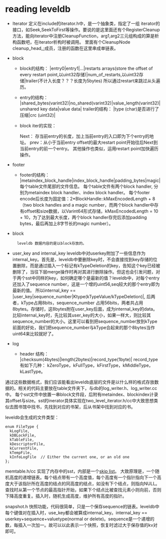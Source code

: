 # reading leveldb
- Iterator
    定义在include的iterator.h中，是一个抽象类，指定了一组 iterator的接口，如Seek,SeekToFirst等操作。要说的是这里面还有个RegisterCleanup方法，能向iterator中注册CleanupFunction，arg1,arg2三元组构成的算是析构函数吧，在iterator析构时被调用。
    里面有个CleanupNode cleanup_head_;成员，注册的函数在这里串成单链表。
    
- block
    - block的结构：
        |entry0|entry1|...|restarts arrays(store the offset of every restart point,以uint32存储)|num_of_restarts,以uint32存储|trailer(不计入长度？？？长度为5bytes)
        所以通过restart来跳过从头遍历。
    - entry的结构：
        |shared_bytes(varint32)|no_shared(varint32)|value_length(varint32)|unshared key data|value data|
        trailer的结构：
        |type (char)是否进行了压缩|crc (uint32)|

    - block iter的实现：
            
        Next： 存当前entry的长度，加上当前entry的入口即为下个entry的地址。
        prev：从小于当前entry offset的最大restart point开始往后Next到当前entry的前一个entry。
        其他操作也类似，运用restart point加快遍历操作。
        

- footer
    - footer的结构：
        |metaindex_block_handle|index_block_handle|padding_bytes|magic|
        每个table文件尾部的文件信息。
        每个table文件有两个block handler, 分别为metaindex block handler、index block handler。
        每个footer encode后长度为固定值：2*BlockHandle::kMaxEncodedLength + 8（two block handles and a magic number，而两个block handler中存有offset和size数据，以Varint64形式存储，kMaxEncodedLength = 10 + 10，为了达到最大长度，两个block handler存完后添加padding bytes，最后再加上8字节长的magic number）。

- block
  
        leveldb 数据内容的是以block存放的。

- user_key and internal_key
    leveldb中对userkey附加了一些信息作为internal_key。首先是，leveldb中要删除key时，不会直接找到key存储的位置删除，而是通过插入一个标记有kTypeDeletion的key，告知这个key已经被删除了，当往下层merge操作时再对其进行删除操作。但这也会引发问题，对于两个sst中同样的key，如何确定哪个是最新的值？leveldb中，对每个entry还加入了sequence number，这是一个增的uint56,seq较大的那个entry即为最新的值。
    所以internal_key == |user_key|sequence_number|Ktype(kTypeValue/kTypeDeletion)|, 后两者，kType占用8bits，sequence_number 占用56bits，两者共占用8bytes。存储时，这8bytes附在user_key后面，成为internal_key的data。
    比较internal_key时，先比较其user_key的大小，如果一样大，则比较其sequence_number的大小。这里可以看到把sequence_number放到kType前面的好处，我们把sequence_number与kType合起来的那个8bytes当作uint64来比较就好了。

- log 
    - header
        结构：
        |checksum(4bytes)|length(2bytes)|record_type(1byte)|
        record_type有如下几种：  kZeroType，kFullType，kFirstType，kMiddleType，kLastType。


通过这些数据格式，我们应该能看出leveldb底层的文件是以什么样的格式存放数据的。相关的代码主要放在table文件夹下，与db的log_writer.h、log_writer.cc中。
每个sst文件中放置一串block文件段，后附有metaindex、blockindex计录其offset与size。sst的inerator具体实现在two_level_iterator.h/cc中大致思想类似去图书馆中找书，先找到对应的书架，后从书架中找到对应的书。


leveldb会生成的文件类型：
```
enum FileType {
  kLogFile,
  kDBLockFile,
  kTableFile,
  kDescriptorFile,
  kCurrentFile,
  kTempFile,
  kInfoLogFile  // Either the current one, or an old one
};
```

memtable.h/cc
实现了内存中的sst，内部是一个[skip list](https://en.wikipedia.org/wiki/Skip_list)。
大致原理是，一个随机高度的递增链表。每个结点带有一个高度值，每个高度有一个指针指向下一个高度大于该指针所在高度的结点的同高度的结点，如没有下个结点，则指向NULL。查找时从第一个节点的最高指针开始，如果下个结点比被查找元素小则向前，否则下降高度重复。插入时，随机生成高度，维护所有高度的指针。


snapshot.h
快照功能，代码很简单，只是一个保存sequence的链表。leveldb中每个键值对在插入时，use_key都会被算成internal_key。internal_key == userkey+sequence+valuetype(normal or delete)。sequence是一个递增的数，每插入一次加一。故可以以此表示一个快照，恢复时滤过大于保存值的kv对即可。

